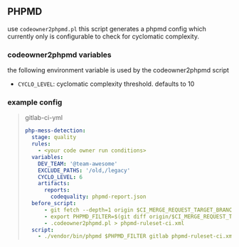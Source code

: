 ## PHPMD

use `codeowner2phpmd.pl` this script generates a phpmd config which currently only is configurable to check for cyclomatic complexity.

### codeowner2phpmd variables

the following environment variable is used by the codeowner2phpmd script
- `CYCLO_LEVEL`: cyclomatic complexity threshold. defaults to 10

### example config

> gitlab-ci-yml
> ```yaml
> php-mess-detection:
>   stage: quality
>   rules:
>     - <your code owner run conditions>
>   variables:
>     DEV_TEAM: '@team-awesome'
>     EXCLUDE_PATHS: '/old,/legacy'
>     CYCLO_LEVEL: 6
>     artifacts:
>       reports:
>         codequality: phpmd-report.json
>   before_script:
>       - git fetch --depth=1 origin $CI_MERGE_REQUEST_TARGET_BRANCH_NAME
>       - export PHPMD_FILTER=$(git diff origin/$CI_MERGE_REQUEST_TARGET_BRANCH_NAME..$CI_COMMIT_SHA --diff-filter=AM --name-only -- '***.php' | .tdin2codeowner-filter.pl)
>       - .codeowner2phpmd.pl > phpmd-ruleset-ci.xml
>   script:
>     - ./vendor/bin/phpmd $PHPMD_FILTER gitlab phpmd-ruleset-ci.xml | tee phpmd-report.json
> ```
